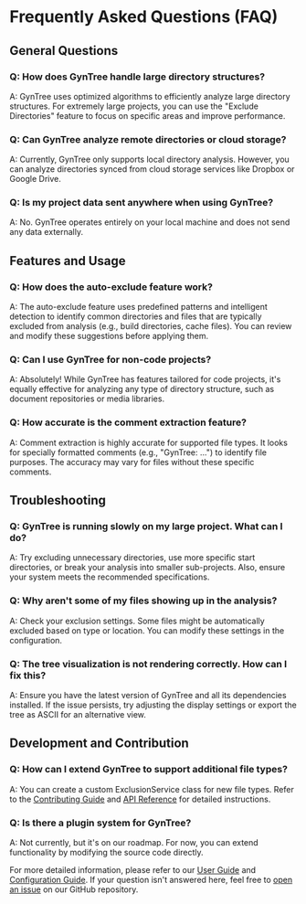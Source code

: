 # Frequently Asked Questions (FAQ)

## General Questions

### Q: How does GynTree handle large directory structures?

A: GynTree uses optimized algorithms to efficiently analyze large directory structures. For extremely large projects, you can use the "Exclude Directories" feature to focus on specific areas and improve performance.

### Q: Can GynTree analyze remote directories or cloud storage?

A: Currently, GynTree only supports local directory analysis. However, you can analyze directories synced from cloud storage services like Dropbox or Google Drive.

### Q: Is my project data sent anywhere when using GynTree?

A: No. GynTree operates entirely on your local machine and does not send any data externally.

## Features and Usage

### Q: How does the auto-exclude feature work?

A: The auto-exclude feature uses predefined patterns and intelligent detection to identify common directories and files that are typically excluded from analysis (e.g., build directories, cache files). You can review and modify these suggestions before applying them.

### Q: Can I use GynTree for non-code projects?

A: Absolutely! While GynTree has features tailored for code projects, it's equally effective for analyzing any type of directory structure, such as document repositories or media libraries.

### Q: How accurate is the comment extraction feature?

A: Comment extraction is highly accurate for supported file types. It looks for specially formatted comments (e.g., "GynTree: ...") to identify file purposes. The accuracy may vary for files without these specific comments.

## Troubleshooting

### Q: GynTree is running slowly on my large project. What can I do?

A: Try excluding unnecessary directories, use more specific start directories, or break your analysis into smaller sub-projects. Also, ensure your system meets the recommended specifications.

### Q: Why aren't some of my files showing up in the analysis?

A: Check your exclusion settings. Some files might be automatically excluded based on type or location. You can modify these settings in the configuration.

### Q: The tree visualization is not rendering correctly. How can I fix this?

A: Ensure you have the latest version of GynTree and all its dependencies installed. If the issue persists, try adjusting the display settings or export the tree as ASCII for an alternative view.

## Development and Contribution

### Q: How can I extend GynTree to support additional file types?

A: You can create a custom ExclusionService class for new file types. Refer to the [Contributing Guide](CONTRIBUTING.md) and [API Reference](api_reference.md) for detailed instructions.

### Q: Is there a plugin system for GynTree?

A: Not currently, but it's on our roadmap. For now, you can extend functionality by modifying the source code directly.

For more detailed information, please refer to our [User Guide](user_guide.md) and [Configuration Guide](configuration.md). If your question isn't answered here, feel free to [open an issue](https://github.com/dsj7419/GynTree/issues) on our GitHub repository.
